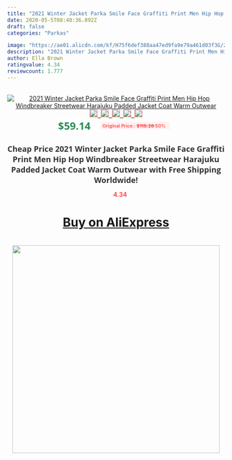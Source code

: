 ```yaml
---
title: "2021 Winter Jacket Parka Smile Face Graffiti Print Men Hip Hop Windbreaker Streetwear Harajuku Padded Jacket Coat Warm Outwear"
date: 2020-05-5T08:40:36.892Z
draft: false
categories: "Parkas"

image: "https://ae01.alicdn.com/kf/H75f6def388aa47ed9fa9e79a461d03f3G/2021-Winter-Jacket-Parka-Smile-Face-Graffiti-Print-Men-Hip-Hop-Windbreaker-Streetwear-Harajuku-Padded-Jacket.jpg"
description: "2021 Winter Jacket Parka Smile Face Graffiti Print Men Hip Hop Windbreaker Streetwear Harajuku Padded Jacket Coat Warm Outwear"
author: Ella Brown
ratingvalue: 4.34
reviewcount: 1.777
---
```

<br>
<div style="text-align: center;">
<a href="https://s.click.aliexpress.com/e/_9f8BzT" target="_blank" rel="nofollow noopener noreferrer"><img alt="2021 Winter Jacket Parka Smile Face Graffiti Print Men Hip Hop Windbreaker Streetwear Harajuku Padded Jacket Coat Warm Outwear" class="magnifier-image" src="https://ae01.alicdn.com/kf/H75f6def388aa47ed9fa9e79a461d03f3G/2021-Winter-Jacket-Parka-Smile-Face-Graffiti-Print-Men-Hip-Hop-Windbreaker-Streetwear-Harajuku-Padded-Jacket.jpg_640x640.jpg">
<br>
<img style="border:1px solid salmon" src="https://ae01.alicdn.com/kf/H75f6def388aa47ed9fa9e79a461d03f3G/2021-Winter-Jacket-Parka-Smile-Face-Graffiti-Print-Men-Hip-Hop-Windbreaker-Streetwear-Harajuku-Padded-Jacket.jpg_120x120.jpg">&nbsp;&nbsp;<img style="border:1px solid salmon" src="https://ae01.alicdn.com/kf/H61a012019897497fb8fa742a777db5e24/2021-Winter-Jacket-Parka-Smile-Face-Graffiti-Print-Men-Hip-Hop-Windbreaker-Streetwear-Harajuku-Padded-Jacket.jpg_120x120.jpg">&nbsp;&nbsp;<img style="border:1px solid salmon" src="https://ae01.alicdn.com/kf/H5d5104e43c8d4ba6be746e02ea768da9S/2021-Winter-Jacket-Parka-Smile-Face-Graffiti-Print-Men-Hip-Hop-Windbreaker-Streetwear-Harajuku-Padded-Jacket.jpg_120x120.jpg">&nbsp;&nbsp;<img style="border:1px solid salmon" src="https://ae01.alicdn.com/kf/H09d9fdca38db4b6b9a9909bd70b04e59P/2021-Winter-Jacket-Parka-Smile-Face-Graffiti-Print-Men-Hip-Hop-Windbreaker-Streetwear-Harajuku-Padded-Jacket.jpg_120x120.jpg">&nbsp;&nbsp;<img style="border:1px solid salmon" src="https://ae01.alicdn.com/kf/H4900af1c1bdc47ef9b047151f0983a1cR/2021-Winter-Jacket-Parka-Smile-Face-Graffiti-Print-Men-Hip-Hop-Windbreaker-Streetwear-Harajuku-Padded-Jacket.jpg_120x120.jpg"></a></div><br0>
<div style="text-align: center;"><span style="background-color: white; border: 0px; box-sizing: border-box; color: seagreen; display: inline-block; font-family: &quot;open sans&quot; , &quot;arial&quot; , &quot;helvetica&quot; , sans-serif , &quot;heiti&quot;; font-size: 24px; font-stretch: inherit; font-weight: 700; line-height: inherit; margin: 0px 10px 0px 0px; padding: 0px; vertical-align: middle;">$59.14 </span>
<span style="background: rgb(255 , 241 , 241); border-radius: 3px; border: 0px; box-sizing: border-box; color: #ff4747; display: inline-block; font-family: inherit; font-size: 12px; font-stretch: inherit; font-style: inherit; font-variant: inherit; font-weight: 600; line-height: inherit; margin: 0px; padding: 2px 5px; transform: scale(0.9); vertical-align: middle;">Original Price : <b style="text-decoration: line-through;">$118.28 </b> 50%&nbsp;&nbsp;</span></div>
<h1 style="color: #333333; display: inline-block; font-family: &quot;open sans&quot; , &quot;arial&quot; , &quot;helvetica&quot; , sans-serif , &quot;heiti&quot;; font-size: 18px; font-stretch: inherit; font-weight: 700; text-align: center;">Cheap Price 2021 Winter Jacket Parka Smile Face Graffiti Print Men Hip Hop Windbreaker Streetwear Harajuku Padded Jacket Coat Warm Outwear with Free Shipping Worldwide!</h1>
<div style="color: #ff4747; text-align: center;">
<img src="https://4.bp.blogspot.com/-M0ZcTcb-5uY/XleCXlxnR4I/AAAAAAAAAEc/OrjgMkXV1oMQFaCRZj5HQwOCBcu3w1FegCPcBGAYYCw/s1600/star.png" style="height: 15px;">&nbsp;<b>4.34</b></div>
<div class="button_cont" align="center"><a class="buynow_a" href="https://s.click.aliexpress.com/e/_9f8BzT" target="_blank" rel="nofollow noopener noreferrer"><H1>Buy on AliExpress</H1></a></div><br>
<div class="separator" style="clear: both; text-align: center;">
<img src="https://lh3.googleusercontent.com/-pTy5HemUv9M/XlePHvY0dAI/AAAAAAAAAE4/0nX5iRUoIWY8eMW9Dpxeirr157OZliDIgCLcBGAsYHQ/s1600/badge.gif" width="480">
</div>
